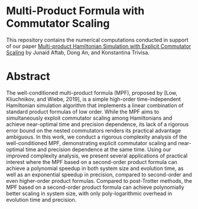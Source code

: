 # Multi-Product Formula with Commutator Scaling

This repository contains the numerical computations conducted in support of our paper [Multi-product Hamiltonian Simulation with Explicit Commutator Scaling](https://arxiv.org/abs/2403.08922) by Junaid Aftab, Dong An, and Konstantina Trivisa. <!-- The paper has been submitted for publication in [Communications in Mathematical Physics](https://link.springer.com/journal/220). -->

# Abstract

The well-conditioned multi-product formula (MPF), proposed by [Low, Kliuchnikov, and Wiebe, 2019], is a simple high-order time-independent Hamiltonian simulation algorithm that implements a linear combination of standard product formulas of low order. While the MPF aims to simultaneously exploit commutator scaling among Hamiltonians and achieve near-optimal time and precision dependence, its lack of a rigorous error bound on the nested commutators renders its practical advantage ambiguous. In this work, we conduct a rigorous complexity analysis of the well-conditioned MPF, demonstrating explicit commutator scaling and near-optimal time and precision dependence at the same time. Using our improved complexity analysis, we present several applications of practical interest where the MPF based on a second-order product formula can achieve a polynomial speedup in both system size and evolution time, as well as an exponential speedup in precision, compared to second-order and even higher-order product formulas. Compared to post-Trotter methods, the MPF based on a second-order product formula can achieve polynomially better scaling in system size, with only poly-logarithmic overhead in evolution time and precision.

